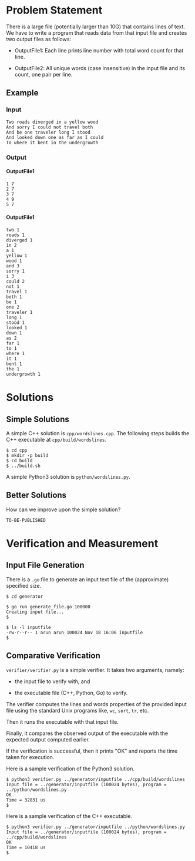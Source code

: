 # Problem Statement

There is a large file (potentially larger than 10G) that
contains lines of text. We have to write a program that
reads data from that input file and creates two output
files as follows:

  - OutputFile1: Each line prints line number with
    total word count for that line.

  - OutputFile2: All unique words (case insensitive) in the
    input file and its count, one pair per line.

## Example

### Input
```
Two roads diverged in a yellow wood
And sorry I could not travel both
And be one traveler long I stood
And looked down one as far as I could
To where it bent in the undergrowth
```

### Output
#### OutputFile1
```
1 7
2 7
3 7
4 9
5 7
```
#### OutputFile1
```
two 1
roads 1
diverged 1
in 2
a 1
yellow 1
wood 1
and 3
sorry 1
i 3
could 2
not 1
travel 1
both 1
be 1
one 2
traveler 1
long 1
stood 1
looked 1
down 1
as 2
far 1
to 1
where 1
it 1
bent 1
the 1
undergrowth 1
```

# Solutions

## Simple Solutions
A simple C++ solution is `cpp/wordslines.cpp`.
The following steps builds the C++ executable at `cpp/build/wordslines`.
```
$ cd cpp
$ mkdir -p build
$ cd build
$ ../build.sh
```

A simple Python3 solution is `python/wordslines.py`.

## Better Solutions

How can we improve upon the simple solution?

`TO-BE-PUBLISHED`

# Verification and Measurement

## Input File Generation
There is a `.go` file to generate an input text file
of the (approximate) specified size.

```
$ cd generator

$ go run generate_file.go 100000
Creating input file...
$

$ ls -l inputfile 
-rw-r--r-- 1 arun arun 100024 Nov 18 16:06 inputfile
$ 
```

## Comparative Verification

`verifier/verifier.py` is a simple verifier. It takes
two arguments, namely:

 - the input file to verify with, and

 - the executable file (C++, Python, Go) to verify.

The verifier computes the lines and words properties
of the provided input file using the standard Unix
programs like, `wc`, `sort`, `tr`, etc.

Then it runs the executable with that input file.

Finally, it compares the observed output of the
executable with the expected output computed earlier.

If the verification is successful, then it prints
"OK" and reports the time taken for execution.

Here is a sample verification of the Python3 solution.
```
$ python3 verifier.py ../generator/inputfile ../cpp/build/wordslines 
Input file = ../generator/inputfile (100024 bytes), program = ../python/wordslines.py
OK
Time = 32831 us
$
```

Here is a sample verification of the C++ executable.
```
$ python3 verifier.py ../generator/inputfile ../python/wordslines.py 
Input file = ../generator/inputfile (100024 bytes), program = ../cpp/build/wordslines
OK
Time = 10418 us
$ 
```



